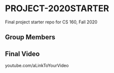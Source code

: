 # PROJECT-2020STARTER
Final project starter repo for CS 160, Fall 2020


## Group Members


## Final Video
youtube.com/aLinkToYourVideo
